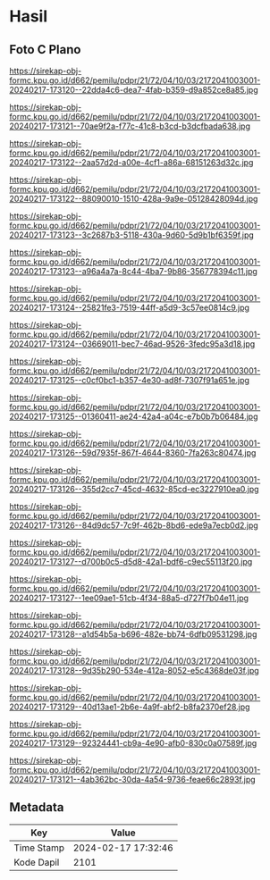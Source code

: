 # Hasil

## Foto C Plano

https://sirekap-obj-formc.kpu.go.id/d662/pemilu/pdpr/21/72/04/10/03/2172041003001-20240217-173120--22dda4c6-dea7-4fab-b359-d9a852ce8a85.jpg

https://sirekap-obj-formc.kpu.go.id/d662/pemilu/pdpr/21/72/04/10/03/2172041003001-20240217-173121--70ae9f2a-f77c-41c8-b3cd-b3dcfbada638.jpg

https://sirekap-obj-formc.kpu.go.id/d662/pemilu/pdpr/21/72/04/10/03/2172041003001-20240217-173122--2aa57d2d-a00e-4cf1-a86a-68151263d32c.jpg

https://sirekap-obj-formc.kpu.go.id/d662/pemilu/pdpr/21/72/04/10/03/2172041003001-20240217-173122--88090010-1510-428a-9a9e-05128428094d.jpg

https://sirekap-obj-formc.kpu.go.id/d662/pemilu/pdpr/21/72/04/10/03/2172041003001-20240217-173123--3c2687b3-5118-430a-9d60-5d9b1bf6359f.jpg

https://sirekap-obj-formc.kpu.go.id/d662/pemilu/pdpr/21/72/04/10/03/2172041003001-20240217-173123--a96a4a7a-8c44-4ba7-9b86-356778394c11.jpg

https://sirekap-obj-formc.kpu.go.id/d662/pemilu/pdpr/21/72/04/10/03/2172041003001-20240217-173124--25821fe3-7519-44ff-a5d9-3c57ee0814c9.jpg

https://sirekap-obj-formc.kpu.go.id/d662/pemilu/pdpr/21/72/04/10/03/2172041003001-20240217-173124--03669011-bec7-46ad-9526-3fedc95a3d18.jpg

https://sirekap-obj-formc.kpu.go.id/d662/pemilu/pdpr/21/72/04/10/03/2172041003001-20240217-173125--c0cf0bc1-b357-4e30-ad8f-7307f91a651e.jpg

https://sirekap-obj-formc.kpu.go.id/d662/pemilu/pdpr/21/72/04/10/03/2172041003001-20240217-173125--01360411-ae24-42a4-a04c-e7b0b7b06484.jpg

https://sirekap-obj-formc.kpu.go.id/d662/pemilu/pdpr/21/72/04/10/03/2172041003001-20240217-173126--59d7935f-867f-4644-8360-7fa263c80474.jpg

https://sirekap-obj-formc.kpu.go.id/d662/pemilu/pdpr/21/72/04/10/03/2172041003001-20240217-173126--355d2cc7-45cd-4632-85cd-ec3227910ea0.jpg

https://sirekap-obj-formc.kpu.go.id/d662/pemilu/pdpr/21/72/04/10/03/2172041003001-20240217-173126--84d9dc57-7c9f-462b-8bd6-ede9a7ecb0d2.jpg

https://sirekap-obj-formc.kpu.go.id/d662/pemilu/pdpr/21/72/04/10/03/2172041003001-20240217-173127--d700b0c5-d5d8-42a1-bdf6-c9ec55113f20.jpg

https://sirekap-obj-formc.kpu.go.id/d662/pemilu/pdpr/21/72/04/10/03/2172041003001-20240217-173127--1ee09ae1-51cb-4f34-88a5-d727f7b04e11.jpg

https://sirekap-obj-formc.kpu.go.id/d662/pemilu/pdpr/21/72/04/10/03/2172041003001-20240217-173128--a1d54b5a-b696-482e-bb74-6dfb09531298.jpg

https://sirekap-obj-formc.kpu.go.id/d662/pemilu/pdpr/21/72/04/10/03/2172041003001-20240217-173128--9d35b290-534e-412a-8052-e5c4368de03f.jpg

https://sirekap-obj-formc.kpu.go.id/d662/pemilu/pdpr/21/72/04/10/03/2172041003001-20240217-173129--40d13ae1-2b6e-4a9f-abf2-b8fa2370ef28.jpg

https://sirekap-obj-formc.kpu.go.id/d662/pemilu/pdpr/21/72/04/10/03/2172041003001-20240217-173129--92324441-cb9a-4e90-afb0-830c0a07589f.jpg

https://sirekap-obj-formc.kpu.go.id/d662/pemilu/pdpr/21/72/04/10/03/2172041003001-20240217-173121--4ab362bc-30da-4a54-9736-feae66c2893f.jpg


## Metadata

| Key        | Value               |
| ---------- | ------------------- |
| Time Stamp | 2024-02-17 17:32:46 |
| Kode Dapil | 2101                |



